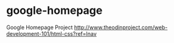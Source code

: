 # google-homepage
Google Homepage Project 
http://www.theodinproject.com/web-development-101/html-css?ref=lnav
